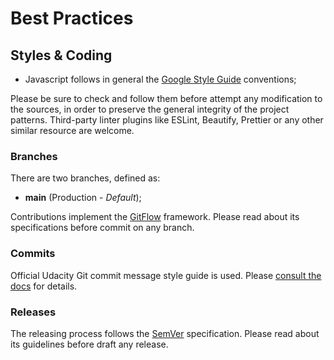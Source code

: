 # Best Practices

## Styles & Coding

- Javascript follows in general the [Google Style Guide](https://github.com/google/styleguide) conventions;

Please be sure to check and follow them before attempt any modification to the sources, in order to preserve the general integrity of the project patterns.
Third-party linter plugins like ESLint, Beautify, Prettier or any other similar resource are welcome.

### Branches

There are two branches, defined as:

- **main** (Production - _Default_);

Contributions implement the [GitFlow](https://tinyurl.com/zt4vys8) framework.
Please read about its specifications before commit on any branch.

### Commits

Official Udacity Git commit message style guide is used. Please [consult the docs](http://udacity.github.io/git-styleguide/) for details.

### Releases

The releasing process follows the [SemVer](https://semver.org/) specification.
Please read about its guidelines before draft any release.
